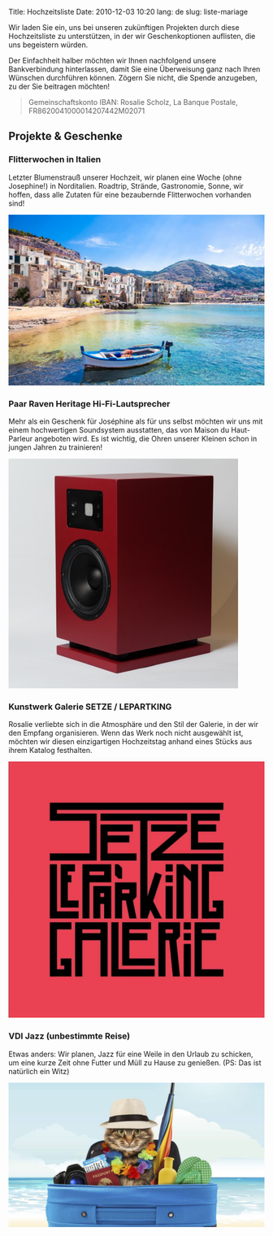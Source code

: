 Title: Hochzeitsliste
Date: 2010-12-03 10:20
lang: de
slug: liste-mariage

Wir laden Sie ein, uns bei unseren zukünftigen Projekten durch diese Hochzeitsliste zu unterstützen, in der wir Geschenkoptionen auflisten, die uns begeistern würden.

Der Einfachheit halber möchten wir Ihnen nachfolgend unsere Bankverbindung hinterlassen, damit Sie eine Überweisung ganz nach Ihren Wünschen durchführen können. Zögern Sie nicht, die Spende anzugeben, zu der Sie beitragen möchten!

> Gemeinschaftskonto IBAN: Rosalie Scholz, La Banque Postale, FR8620041000014207442M02071

## Projekte & Geschenke

### Flitterwochen in Italien

Letzter Blumenstrauß unserer Hochzeit, wir planen eine Woche (ohne Josephine!) in Norditalien. Roadtrip, Strände, Gastronomie, Sonne, wir hoffen, dass alle Zutaten für eine bezaubernde Flitterwochen vorhanden sind!

![Italien](images/photo_5.jpg)

### Paar Raven Heritage Hi-Fi-Lautsprecher

Mehr als ein Geschenk für Joséphine als für uns selbst möchten wir uns mit einem hochwertigen Soundsystem ausstatten, das von Maison du Haut-Parleur angeboten wird. Es ist wichtig, die Ohren unserer Kleinen schon in jungen Jahren zu trainieren!

![Italien](images/photo_7.jpg)

### Kunstwerk Galerie SETZE / LEPARTKING

Rosalie verliebte sich in die Atmosphäre und den Stil der Galerie, in der wir den Empfang organisieren. Wenn das Werk noch nicht ausgewählt ist, möchten wir diesen einzigartigen Hochzeitstag anhand eines Stücks aus ihrem Katalog festhalten.

![Katze](images/photo_8.jpeg)

### VDI Jazz (unbestimmte Reise)

Etwas anders: Wir planen, Jazz für eine Weile in den Urlaub zu schicken, um eine kurze Zeit ohne Futter und Müll zu Hause zu genießen. (PS: Das ist natürlich ein Witz)

![Katze](images/photo_6.jpeg)